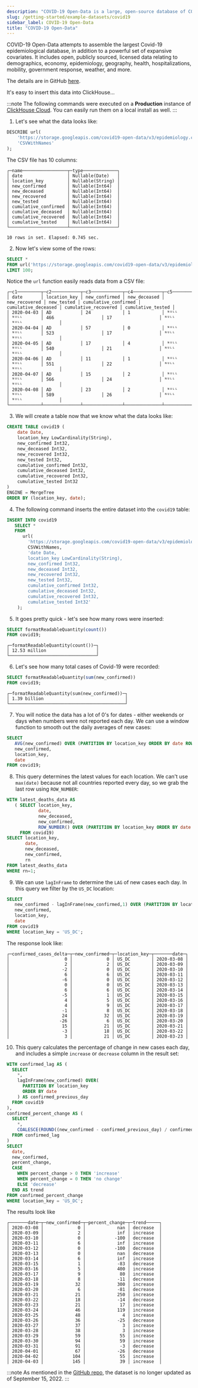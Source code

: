 ```yaml
---
description: "COVID-19 Open-Data is a large, open-source database of COVID-19 epidemiological data and related factors like demographics, economics, and government responses"
slug: /getting-started/example-datasets/covid19
sidebar_label: COVID-19 Open-Data
title: "COVID-19 Open-Data"
---
```


COVID-19 Open-Data attempts to assemble the largest Covid-19 epidemiological database, in addition to a powerful set of expansive covariates. It includes open, publicly sourced, licensed data relating to demographics, economy, epidemiology, geography, health, hospitalizations, mobility, government response, weather, and more.

The details are in GitHub [here](https://github.com/GoogleCloudPlatform/covid-19-open-data).

It's easy to insert this data into ClickHouse...

:::note
The following commands were executed on a **Production** instance of [ClickHouse Cloud](https://clickhouse.cloud). You can easily run them on a local install as well.
:::

1. Let's see what the data looks like:

```sql
DESCRIBE url(
    'https://storage.googleapis.com/covid19-open-data/v3/epidemiology.csv',
    'CSVWithNames'
);
```

The CSV file has 10 columns:

```response
┌─name─────────────────┬─type─────────────┐
│ date                 │ Nullable(Date)   │
│ location_key         │ Nullable(String) │
│ new_confirmed        │ Nullable(Int64)  │
│ new_deceased         │ Nullable(Int64)  │
│ new_recovered        │ Nullable(Int64)  │
│ new_tested           │ Nullable(Int64)  │
│ cumulative_confirmed │ Nullable(Int64)  │
│ cumulative_deceased  │ Nullable(Int64)  │
│ cumulative_recovered │ Nullable(Int64)  │
│ cumulative_tested    │ Nullable(Int64)  │
└──────────────────────┴──────────────────┘

10 rows in set. Elapsed: 0.745 sec.
```

2. Now let's view some of the rows:

```sql
SELECT *
FROM url('https://storage.googleapis.com/covid19-open-data/v3/epidemiology.csv')
LIMIT 100;
```

Notice the `url` function easily reads data from a CSV file:

```response
┌─c1─────────┬─c2───────────┬─c3────────────┬─c4───────────┬─c5────────────┬─c6─────────┬─c7───────────────────┬─c8──────────────────┬─c9───────────────────┬─c10───────────────┐
│ date       │ location_key │ new_confirmed │ new_deceased │ new_recovered │ new_tested │ cumulative_confirmed │ cumulative_deceased │ cumulative_recovered │ cumulative_tested │
│ 2020-04-03 │ AD           │ 24            │ 1            │ ᴺᵁᴸᴸ          │ ᴺᵁᴸᴸ       │ 466                  │ 17                  │ ᴺᵁᴸᴸ                 │ ᴺᵁᴸᴸ              │
│ 2020-04-04 │ AD           │ 57            │ 0            │ ᴺᵁᴸᴸ          │ ᴺᵁᴸᴸ       │ 523                  │ 17                  │ ᴺᵁᴸᴸ                 │ ᴺᵁᴸᴸ              │
│ 2020-04-05 │ AD           │ 17            │ 4            │ ᴺᵁᴸᴸ          │ ᴺᵁᴸᴸ       │ 540                  │ 21                  │ ᴺᵁᴸᴸ                 │ ᴺᵁᴸᴸ              │
│ 2020-04-06 │ AD           │ 11            │ 1            │ ᴺᵁᴸᴸ          │ ᴺᵁᴸᴸ       │ 551                  │ 22                  │ ᴺᵁᴸᴸ                 │ ᴺᵁᴸᴸ              │
│ 2020-04-07 │ AD           │ 15            │ 2            │ ᴺᵁᴸᴸ          │ ᴺᵁᴸᴸ       │ 566                  │ 24                  │ ᴺᵁᴸᴸ                 │ ᴺᵁᴸᴸ              │
│ 2020-04-08 │ AD           │ 23            │ 2            │ ᴺᵁᴸᴸ          │ ᴺᵁᴸᴸ       │ 589                  │ 26                  │ ᴺᵁᴸᴸ                 │ ᴺᵁᴸᴸ              │
└────────────┴──────────────┴───────────────┴──────────────┴───────────────┴────────────┴──────────────────────┴─────────────────────┴──────────────────────┴───────────────────┘
```

3. We will create a table now that we know what the data looks like:

```sql
CREATE TABLE covid19 (
    date Date,
    location_key LowCardinality(String),
    new_confirmed Int32,
    new_deceased Int32,
    new_recovered Int32,
    new_tested Int32,
    cumulative_confirmed Int32,
    cumulative_deceased Int32,
    cumulative_recovered Int32,
    cumulative_tested Int32
)
ENGINE = MergeTree
ORDER BY (location_key, date);
```

4. The following command inserts the entire dataset into the `covid19` table:

```sql
INSERT INTO covid19
   SELECT *
   FROM
      url(
        'https://storage.googleapis.com/covid19-open-data/v3/epidemiology.csv',
        CSVWithNames,
        'date Date,
        location_key LowCardinality(String),
        new_confirmed Int32,
        new_deceased Int32,
        new_recovered Int32,
        new_tested Int32,
        cumulative_confirmed Int32,
        cumulative_deceased Int32,
        cumulative_recovered Int32,
        cumulative_tested Int32'
    );
```

5. It goes pretty quick - let's see how many rows were inserted:

```sql
SELECT formatReadableQuantity(count())
FROM covid19;
```

```response
┌─formatReadableQuantity(count())─┐
│ 12.53 million                   │
└─────────────────────────────────┘
```

6. Let's see how many total cases of Covid-19 were recorded:

```sql
SELECT formatReadableQuantity(sum(new_confirmed))
FROM covid19;
```

```response
┌─formatReadableQuantity(sum(new_confirmed))─┐
│ 1.39 billion                               │
└────────────────────────────────────────────┘
```

7. You will notice the data has a lot of 0's for dates - either weekends or days when numbers were not reported each day. We can use a window function to smooth out the daily averages of new cases:

```sql
SELECT
   AVG(new_confirmed) OVER (PARTITION BY location_key ORDER BY date ROWS BETWEEN 2 PRECEDING AND 2 FOLLOWING) AS cases_smoothed,
   new_confirmed,
   location_key,
   date
FROM covid19;
```

8. This query determines the latest values for each location. We can't use `max(date)` because not all countries reported every day, so we grab the last row using `ROW_NUMBER`:

```sql
WITH latest_deaths_data AS
   ( SELECT location_key,
            date,
            new_deceased,
            new_confirmed,
            ROW_NUMBER() OVER (PARTITION BY location_key ORDER BY date DESC) as rn
     FROM covid19)
SELECT location_key,
       date,
       new_deceased,
       new_confirmed,
       rn
FROM latest_deaths_data
WHERE rn=1;
```

9. We can use `lagInFrame` to determine the `LAG` of new cases each day. In this query we filter by the `US_DC` location:

```sql
SELECT
   new_confirmed - lagInFrame(new_confirmed,1) OVER (PARTITION BY location_key ORDER BY date) AS confirmed_cases_delta,
   new_confirmed,
   location_key,
   date
FROM covid19
WHERE location_key = 'US_DC';
```

The response look like:

```response
┌─confirmed_cases_delta─┬─new_confirmed─┬─location_key─┬───────date─┐
│                     0 │             0 │ US_DC        │ 2020-03-08 │
│                     2 │             2 │ US_DC        │ 2020-03-09 │
│                    -2 │             0 │ US_DC        │ 2020-03-10 │
│                     6 │             6 │ US_DC        │ 2020-03-11 │
│                    -6 │             0 │ US_DC        │ 2020-03-12 │
│                     0 │             0 │ US_DC        │ 2020-03-13 │
│                     6 │             6 │ US_DC        │ 2020-03-14 │
│                    -5 │             1 │ US_DC        │ 2020-03-15 │
│                     4 │             5 │ US_DC        │ 2020-03-16 │
│                     4 │             9 │ US_DC        │ 2020-03-17 │
│                    -1 │             8 │ US_DC        │ 2020-03-18 │
│                    24 │            32 │ US_DC        │ 2020-03-19 │
│                   -26 │             6 │ US_DC        │ 2020-03-20 │
│                    15 │            21 │ US_DC        │ 2020-03-21 │
│                    -3 │            18 │ US_DC        │ 2020-03-22 │
│                     3 │            21 │ US_DC        │ 2020-03-23 │
```

10. This query calculates the percentage of change in new cases each day, and includes a simple `increase` or `decrease` column in the result set:

```sql
WITH confirmed_lag AS (
  SELECT
    *,
    lagInFrame(new_confirmed) OVER(
      PARTITION BY location_key
      ORDER BY date
    ) AS confirmed_previous_day
  FROM covid19
),
confirmed_percent_change AS (
  SELECT
    *,
    COALESCE(ROUND((new_confirmed - confirmed_previous_day) / confirmed_previous_day * 100), 0) AS percent_change
  FROM confirmed_lag
)
SELECT
  date,
  new_confirmed,
  percent_change,
  CASE
    WHEN percent_change > 0 THEN 'increase'
    WHEN percent_change = 0 THEN 'no change'
    ELSE 'decrease'
  END AS trend
FROM confirmed_percent_change
WHERE location_key = 'US_DC';
```

The results look like

```response
┌───────date─┬─new_confirmed─┬─percent_change─┬─trend─────┐
│ 2020-03-08 │             0 │            nan │ decrease  │
│ 2020-03-09 │             2 │            inf │ increase  │
│ 2020-03-10 │             0 │           -100 │ decrease  │
│ 2020-03-11 │             6 │            inf │ increase  │
│ 2020-03-12 │             0 │           -100 │ decrease  │
│ 2020-03-13 │             0 │            nan │ decrease  │
│ 2020-03-14 │             6 │            inf │ increase  │
│ 2020-03-15 │             1 │            -83 │ decrease  │
│ 2020-03-16 │             5 │            400 │ increase  │
│ 2020-03-17 │             9 │             80 │ increase  │
│ 2020-03-18 │             8 │            -11 │ decrease  │
│ 2020-03-19 │            32 │            300 │ increase  │
│ 2020-03-20 │             6 │            -81 │ decrease  │
│ 2020-03-21 │            21 │            250 │ increase  │
│ 2020-03-22 │            18 │            -14 │ decrease  │
│ 2020-03-23 │            21 │             17 │ increase  │
│ 2020-03-24 │            46 │            119 │ increase  │
│ 2020-03-25 │            48 │              4 │ increase  │
│ 2020-03-26 │            36 │            -25 │ decrease  │
│ 2020-03-27 │            37 │              3 │ increase  │
│ 2020-03-28 │            38 │              3 │ increase  │
│ 2020-03-29 │            59 │             55 │ increase  │
│ 2020-03-30 │            94 │             59 │ increase  │
│ 2020-03-31 │            91 │             -3 │ decrease  │
│ 2020-04-01 │            67 │            -26 │ decrease  │
│ 2020-04-02 │           104 │             55 │ increase  │
│ 2020-04-03 │           145 │             39 │ increase  │
```

:::note
As mentioned in the [GitHub repo](https://github.com/GoogleCloudPlatform/covid-19-open-data), the dataset is no longer updated as of September 15, 2022.
:::

